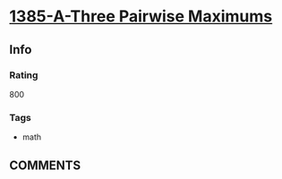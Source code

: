 # [1385-A-Three Pairwise Maximums](https://codeforces.com/problemset/problem/1385/A)

## Info

### Rating

800

### Tags

- math

## __COMMENTS__

> 
